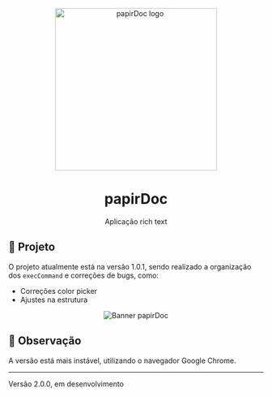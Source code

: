 <p align="center">
    <img alt="papirDoc logo" src="https://user-images.githubusercontent.com/53228013/85954607-19862c80-b94f-11ea-95b4-41d8a50da0fe.png" width="320px" />
</p>

<h1 align="center">
  papirDoc
</h1>

<p align="center">Aplicação rich text</p>

## 📝 Projeto 

O projeto atualmente está na versão 1.0.1, sendo realizado a organização dos <code>execCommand</code> e correções de bugs, como:

- Correções color picker
- Ajustes na estrutura

<p align="center">
  <img alt="Banner papirDoc" src="https://user-images.githubusercontent.com/53228013/85954743-f6a84800-b94f-11ea-8f81-b08b4773cf42.png">
</p>

## 👀 Observação

A versão está mais instável, utilizando o navegador Google Chrome.
___
Versão 2.0.0, em desenvolvimento